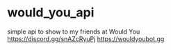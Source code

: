 # would_you_api
simple api to show to my friends at Would You
https://discord.gg/snAZcRyuPj
https://wouldyoubot.gg
